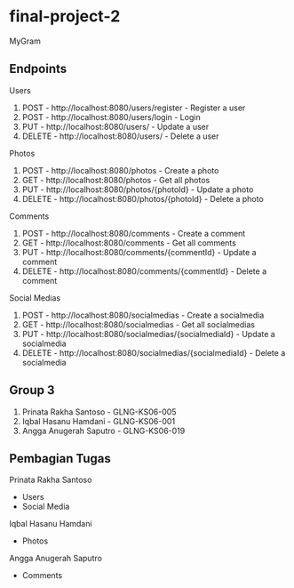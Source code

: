 # final-project-2
MyGram

## Endpoints
Users
1. POST - http://localhost:8080/users/register - Register a user
2. POST - http://localhost:8080/users/login - Login
3. PUT - http://localhost:8080/users/ - Update a user
4. DELETE - http://localhost:8080/users/ - Delete a user

Photos
1. POST - http://localhost:8080/photos - Create a photo
2. GET - http://localhost:8080/photos - Get all photos
3. PUT - http://localhost:8080/photos/{photoId} - Update a photo
4. DELETE - http://localhost:8080/photos/{photoId} - Delete a photo

Comments
1. POST - http://localhost:8080/comments - Create a comment
2. GET - http://localhost:8080/comments - Get all comments
3. PUT - http://localhost:8080/comments/{commentId} - Update a comment
4. DELETE - http://localhost:8080/comments/{commentId} - Delete a comment

Social Medias
1. POST - http://localhost:8080/socialmedias - Create a socialmedia
2. GET - http://localhost:8080/socialmedias - Get all socialmedias
3. PUT - http://localhost:8080/socialmedias/{socialmediaId} - Update a socialmedia
4. DELETE - http://localhost:8080/socialmedias/{socialmediaId} - Delete a socialmedia

## Group 3
1. Prinata Rakha Santoso - GLNG-KS06-005
2. Iqbal Hasanu Hamdani - GLNG-KS06-001
3. Angga Anugerah Saputro - GLNG-KS06-019

## Pembagian Tugas
Prinata Rakha Santoso
- Users
- Social Media

Iqbal Hasanu Hamdani
- Photos

Angga Anugerah Saputro
- Comments